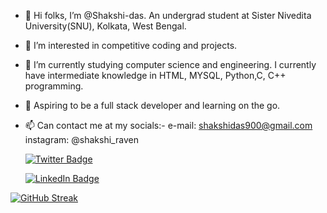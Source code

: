 - 👋 Hi folks, I’m @Shakshi-das. An undergrad student at Sister Nivedita University(SNU), Kolkata, West Bengal.
- 👀 I’m interested in competitive coding and projects.
- 🌱 I’m currently studying computer science and engineering. I currently have intermediate knowledge in HTML, MYSQL, Python,C, C++ programming.
- 💞 Aspiring to be a full stack developer and learning on the go. 
- 📫 Can contact me at my socials:-
      e-mail: shakshidas900@gmail.com 
      instagram: @shakshi_raven

     [![Twitter Badge](https://img.shields.io/badge/Twitter-Profile-informational?style=flat&logo=twitter&logoColor=white&color=1CA2F1)](https://twitter.com/i_shakshi_)

     [![LinkedIn Badge](https://img.shields.io/badge/LinkedIn-Profile-informational?style=flat&logo=linkedin&logoColor=white&color=0D76A8)](https://www.linkedin.com/in/shakshi-das-03822a220/) 
<!---
Shakshi-das/Shakshi-das is a ✨ special ✨ repository because its `README.md` (this file) appears on your GitHub profile.
You can click the Preview link to take a look at your changes.
--->
[![GitHub Streak](https://streak-stats.demolab.com/?user=Shakshi-das)](https://git.io/streak-stats)
